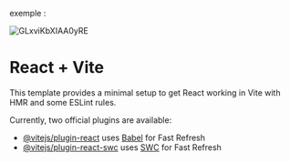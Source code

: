 exemple :

![GLxviKbXIAA0yRE](https://github.com/fk-crafter/100days-of-code/assets/127132293/c39425f3-5739-446d-bc01-2e93cca71c6d)


# React + Vite

This template provides a minimal setup to get React working in Vite with HMR and some ESLint rules.

Currently, two official plugins are available:

- [@vitejs/plugin-react](https://github.com/vitejs/vite-plugin-react/blob/main/packages/plugin-react/README.md) uses [Babel](https://babeljs.io/) for Fast Refresh
- [@vitejs/plugin-react-swc](https://github.com/vitejs/vite-plugin-react-swc) uses [SWC](https://swc.rs/) for Fast Refresh
